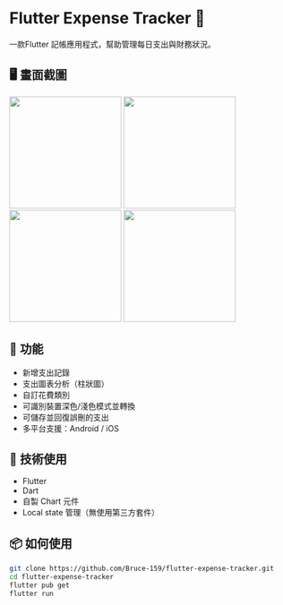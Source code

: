 # Flutter Expense Tracker 💸

一款Flutter 記帳應用程式，幫助管理每日支出與財務狀況。

## 🖥️ 畫面截圖

<img src="https://github.com/user-attachments/assets/d3427716-3f3e-49bf-877e-9eb9a6980486" width="200">
<img src="https://github.com/user-attachments/assets/edb91448-d677-4d5b-bc1b-0f4daaf6c3f3" width="200">
<img src="https://github.com/user-attachments/assets/d20b07b2-8ffb-4100-8647-e383a1b6a7c4" width="200">
<img src="https://github.com/user-attachments/assets/fe3f4569-8503-4ec2-8aff-143f59ba856b" width="200">




## 📝 功能

- 新增支出記錄
- 支出圖表分析（柱狀圖）
- 自訂花費類別
- 可識別裝置深色/淺色模式並轉換
- 可儲存並回復誤刪的支出
- 多平台支援：Android / iOS

## 🔧 技術使用

- Flutter
- Dart
- 自製 Chart 元件
- Local state 管理（無使用第三方套件）

## 📦 如何使用

```bash
git clone https://github.com/Bruce-159/flutter-expense-tracker.git
cd flutter-expense-tracker
flutter pub get
flutter run
